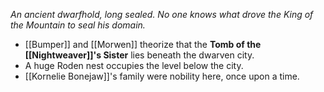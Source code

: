 *An ancient dwarfhold, long sealed.  No one knows what drove the King of the Mountain to seal his domain.*

- [[Bumper]] and [[Morwen]] theorize that the **Tomb of the [[Nightweaver]]'s Sister** lies beneath the dwarven city.
- A huge Roden nest occupies the level below the city.
- [[Kornelie Bonejaw]]'s family were nobility here, once upon a time.
